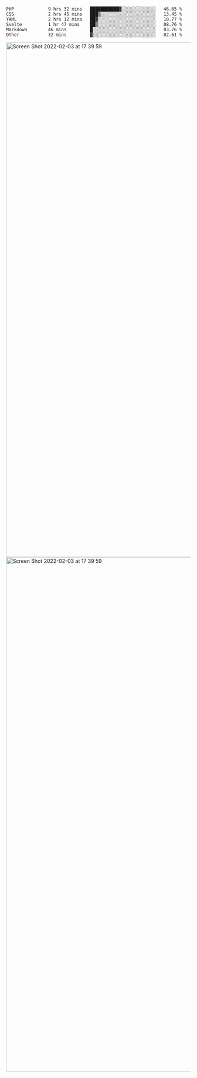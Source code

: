 <!--START_SECTION:waka-->

```text
PHP             9 hrs 32 mins   ███████████▓░░░░░░░░░░░░░   46.65 %
CSS             2 hrs 45 mins   ███▒░░░░░░░░░░░░░░░░░░░░░   13.45 %
YAML            2 hrs 12 mins   ██▓░░░░░░░░░░░░░░░░░░░░░░   10.77 %
Svelte          1 hr 47 mins    ██▒░░░░░░░░░░░░░░░░░░░░░░   08.76 %
Markdown        46 mins         █░░░░░░░░░░░░░░░░░░░░░░░░   03.76 %
Other           32 mins         ▓░░░░░░░░░░░░░░░░░░░░░░░░   02.61 %
```

<!--END_SECTION:waka-->

<img width="1400" alt="Screen Shot 2022-02-03 at 17 39 59" src="https://user-images.githubusercontent.com/45716542/152387304-f2b60485-53a6-4f4b-a818-5cefb1b0c0ae.png">
<img width="1400" alt="Screen Shot 2022-02-03 at 17 39 59" src="https://user-images.githubusercontent.com/45716542/152387273-ea5cdf21-2a45-44da-8bef-00c1763b1d42.png">
